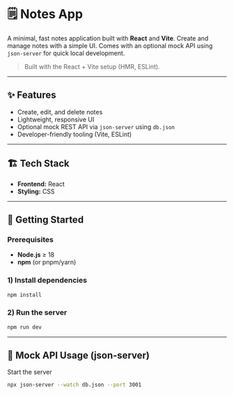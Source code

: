 # 🗒️ Notes App

A minimal, fast notes application built with **React** and **Vite**. Create and manage notes with a simple UI. Comes with an optional mock API using `json-server` for quick local development.

> Built with the React + Vite setup (HMR, ESLint). 

---

## ✨ Features

- Create, edit, and delete notes
- Lightweight, responsive UI
- Optional mock REST API via `json-server` using `db.json`
- Developer-friendly tooling (Vite, ESLint)

---

## 🏗️ Tech Stack

- **Frontend:** React 
- **Styling:** CSS

---

## 🚀 Getting Started

### Prerequisites
- **Node.js** ≥ 18
- **npm** (or pnpm/yarn)

### 1) Install dependencies
```bash
npm install
```

### 2) Run the server
```bash
npm run dev
```

---

## 🔌 Mock API Usage (json-server)

Start the server

```bash
npx json-server --watch db.json --port 3001
```
